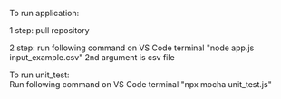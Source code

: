 To run application:  

1 step: pull repository  

2 step: run following command on VS Code terminal "node app.js input_example.csv" 2nd argument is csv file  

To run unit_test:  
Run following command on VS Code terminal "npx mocha unit_test.js"

